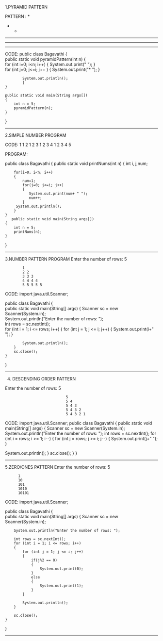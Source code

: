 1.PYRAMID PATTERN

PATTERN :
    * 
   * * 
  * * * 
 * * * * 
* * * * *

CODE:
public class Bagavathi
{  
    public static void pyramidPattern(int n) 
    {  
        for (int i=0; i<n; i++)
        {
                System.out.print(" "); 
            }  
            for (int j=0; j<=i; j++ ) 
            { 
                System.out.print("* "); 
            } 
  
            System.out.println(); 
            }
    } 
  
    public static void main(String args[]) 
    { 
        int n = 5; 
        pyramidPattern(n); 
    } 
}
________________________________________________________________________________________________________________________________________________________________________________

2.SIMPLE NUMBER PROGRAM

CODE:
              1 
              1 2 
              1 2 3 
              1 2 3 4 
              1 2 3 4 5
 
PROGRAM:

public class Bagavathi
{
    public static void printNums(int n) 
    { 
        int i, j,num; 
    
        for(i=0; i<n; i++) 
        { 
            num=1; 
            for(j=0; j<=i; j++)
            { 
               System.out.print(num+ " ");
               num++; 
            } 
         System.out.println(); 
        } 
    } 
       public static void main(String args[]) 
    { 
        int n = 5; 
        printNums(n); 
    } 
}
______________________________________________________________________________________________________________________________________________________________________________

3.NUMBER PATTERN PROGRAM 
Enter the number of rows: 5

            1 
            2 2 
            3 3 3 
            4 4 4 4 
            5 5 5 5 5
 
CODE:
import java.util.Scanner;
  
public class Bagavathi
{            
    public static void main(String[] args) 
    {
        Scanner sc = new Scanner(System.in);  
        System.out.println("Enter the number of rows: ");    
        int rows = sc.nextInt();         
        for (int i = 1; i <= rows; i++) 
        {
            for (int j = 1; j <= i; j++)
            {
                System.out.print(i+" ");
            }
               
            System.out.println();
        }         
        sc.close();
    }
}
_____________________________________________________________________________________________________________________________________________________________________________
4. DESCENDING ORDER PATTERN

Enter the number of rows: 5

                                5 
                                5 4 
                                5 4 3 
                                5 4 3 2 
                                5 4 3 2 1
CODE:
import java.util.Scanner;
public class Bagavathi
{
public static void main(String[] args)
{
Scanner sc = new Scanner(System.in);
 System.out.println("Enter the number of rows: ");
 int rows = sc.nextInt();
for (int i = rows; i >= 1; i--)
{
for (int j = rows; j >= i; j--)
{
System.out.print(j+" ");
}
 
System.out.println();
}
sc.close();
}
}
_____________________________________________________________________________________________________________________________________________________________________
 
5.ZERO/ONES PATTERN
Enter the number of rows: 5

          1
          10
          101
          1010
          10101
 
CODE:
import java.util.Scanner;
 
public class Bagavathi
{            
    public static void main(String[] args) 
    {
        Scanner sc = new Scanner(System.in);
          
        System.out.println("Enter the number of rows: ");
          
        int rows = sc.nextInt();         
        for (int i = 1; i <= rows; i++) 
        {
            for (int j = 1; j <= i; j++)
            {
                if(j%2 == 0)
                {
                    System.out.print(0);
                }
                else
                {
                    System.out.print(1);
                }
            }
              
            System.out.println();
        }
          
        sc.close();
    }
}
 __________________________________________________________________________________________________________________________________________________________________________

















 

